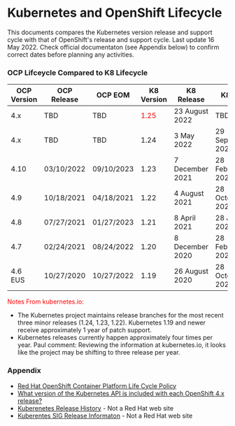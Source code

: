 # Kubernetes and OpenShift Lifecycle

This documents compares the Kubernetes version release and support cycle with that of OpenShift's release and support cycle.  Last update 16 May 2022.  Check official documentaton (see Appendix below) to confirm correct dates before planning any activities.

### OCP Lifceycle Compared to K8 Lifecycle


OCP Version | OCP Release | OCP EOM | K8 Version | K8 Release | K8 EOL
------------|-------------|---------|------------|------------|-------
4.x | TBD | TBD |  <span style="color:red">1.25</span> | 23 August 2022 | TBD
4.x | TBD | TBD | 1.24 | 3 May 2022 |29 September 2023
4.10 | 03/10/2022 | 09/10/2023 | 1.23 | 7 December 2021 | 28 February 2023
4.9 | 10/18/2021 | 04/18/2021 | 1.22 | 4 August 2021 | 28 October 2022
4.8 | 07/27/2021 | 01/27/2023 | 1.21 | 8 April 2021 | 28 June 2022
4.7 | 02/24/2021 | 08/24/2022 | 1.20 | 8 December 2020 | 28 February 2022
4.6 EUS | 10/27/2020 | 10/27/2022 | 1.19 | 26 August 2020 | 28 October 2021

 <span style="color:red">Notes From kubernetes.io:</span>
- The Kubernetes project maintains release branches for the most recent three minor releases (1.24, 1.23, 1.22). Kubernetes 1.19 and newer receive approximately 1 year of patch support.
- Kubernetes releases currently happen approximately four times per year. Paul comment: Reviewing the information at kubernetes.io, it looks like the project may be shifting to three release per year.

### Appendix
- [Red Hat OpenShift Container Platform Life Cycle Policy](https://access.redhat.com/support/policy/updates/openshift)
- [What version of the Kubernetes API is included with each OpenShift 4.x release?](https://access.redhat.com/solutions/4870701)
- [Kuberenetes Release History](https://kubernetes.io/releases/#release-history) - Not a Red Hat web site
- [Kuberentes SIG Release Informaton](https://github.com/kubernetes/sig-release/tree/master/releases) - Not a Red Hat web site

